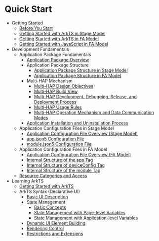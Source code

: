 # Quick Start
- Getting Started
  - [Before You Start](start-overview.md)
  - [Getting Started with ArkTS in Stage Model](start-with-ets-stage.md)
  - [Getting Started with ArkTS in FA Model](start-with-ets-fa.md)
  - [Getting Started with JavaScript in FA Model](start-with-js-fa.md)  
- Development Fundamentals
  - Application Package Fundamentals
    - [Application Package Overview](application-package-overview.md)
    - Application Package Structure
      - [Application Package Structure in Stage Model](application-package-structure-stage.md)
      - [Application Package Structure in FA Model](application-package-structure-fa.md)
    - Multi-HAP Mechanism
      - [Multi-HAP Design Objectives](multi-hap-objective.md)
      - [Multi-HAP Build View](multi-hap-build-view.md)
      - [Multi-HAP Development, Debugging, Release, and Deployment Process](multi-hap-release-deployment.md)
      - [Multi-HAP Usage Rules](multi-hap-rules.md)
      - [Multi-HAP Operation Mechanism and Data Communication Modes](multi-hap-principles.md)
    - [Application Installation and Uninstallation Process](application-package-install-uninstall.md)
  - Application Configuration Files in Stage Model
    - [Application Configuration File Overview (Stage Model)](application-configuration-file-overview-stage.md)
    - [app.json5 Configuration File](app-configuration-file.md)
    - [module.json5 Configuration File](module-configuration-file.md)
  - Application Configuration Files in FA Model
    - [Application Configuration File Overview (FA Model)](application-configuration-file-overview-fa.md)
    - [Internal Structure of the app Tag](app-structure.md)
    - [Internal Structure of deviceConfig Tag](deviceconfig-structure.md)
    - [Internal Structure of the module Tag](module-structure.md)
  - [Resource Categories and Access](resource-categories-and-access.md)
- Learning ArkTS
    - [Getting Started with ArkTS](arkts-get-started.md)
    - ArkTS Syntax (Declarative UI)
      - [Basic UI Description](arkts-basic-ui-description.md)
      - State Management
        - [Basic Concepts](arkts-state-mgmt-concepts.md)
        - [State Management with Page-level Variables](arkts-state-mgmt-page-level.md)
        - [State Management with Application-level Variables](arkts-state-mgmt-application-level.md)
      - [Dynamic UI Element Building](arkts-dynamic-ui-elememt-building.md)
      - [Rendering Control](arkts-rendering-control.md)
      - [Restrictions and Extensions](arkts-restrictions-and-extensions.md)